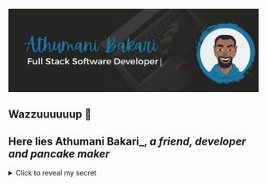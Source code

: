![Profile Banner](https://github.com/devoure/devoure/blob/main/githubbanner.png)
## Wazzuuuuuup 👋
## Here lies __Athumani Bakari___, _a friend, developer and pancake maker_
<details>
  <summary>Click to reveal my secret</summary>
  ![meme](https://tenor.com/en-GB/view/i-gotchu-gif-22729913)
</details>


<!--
**devoure/devoure** is a ✨ _special_ ✨ repository because its `README.md` (this file) appears on your GitHub profile.

Here are some ideas to get you started:

- 🔭 I’m currently working on ...
- 🌱 I’m currently learning ...
- 👯 I’m looking to collaborate on ...
- 🤔 I’m looking for help with ...
- 💬 Ask me about ...
- 📫 How to reach me: ...
- 😄 Pronouns: ...
- ⚡ Fun fact: ...
-->

